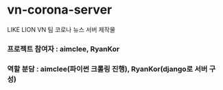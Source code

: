 # vn-corona-server
LIKE LION VN 팀 코로나 뉴스 서버 제작물

### 프로젝트 참여자 : aimclee, RyanKor
### 역할 분담 : aimclee(파이썬 크롤링 진행), RyanKor(django로 서버 구성)
